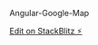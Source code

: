 Angular-Google-Map

[Edit on StackBlitz ⚡️](https://stackblitz.com/edit/angular-5-google-maps-htkjy5)
